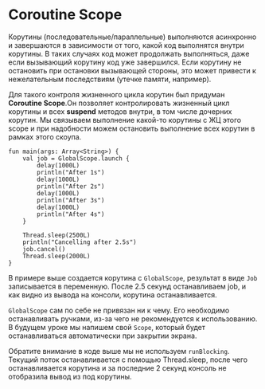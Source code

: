 # Coroutine Scope

Корутины (последовательные/параллельные) выполняются асинхронно и завершаются в зависимости от того, какой код выполнятся внутри корутины. В таких случаях код может продолжать выполняться, даже если вызывающий корутину код уже завершился. Если корутину не остановить при остановки вызывающей стороны, это может привести к нежелательным последствиям (утечке памяти, например).

Для такого контроля жизненного цикла корутин был придуман **Coroutine Scope**.Он позволяет контролировать жизненный цикл корутины и всех **suspend** методов внутри, в том числе дочерних корутин. Мы связываем выполнение какой-то корутины с ЖЦ этого scope и при надобности можем остановить выполнение всех корутин в рамках этого скоупа.

```
fun main(args: Array<String>) {
    val job = GlobalScope.launch {
        delay(1000L)
        println("After 1s")
        delay(1000L)
        println("After 2s")
        delay(1000L)
        println("After 3s")
        delay(1000L)
        println("After 4s")
    }

    Thread.sleep(2500L)
    println("Cancelling after 2.5s")
    job.cancel()
    Thread.sleep(2000L)
}
```

В примере выше создается корутина с `GlobalScope`, результат в виде `Job` записывается в переменную. После 2.5 секунд останавливаем job, и как видно из вывода на консоли, корутина останавливается.

`GlobalScope` сам по себе не привязан ни к чему. Его необходимо останавливать ручками, из-за чего не рекомендуется к использованию. В будущем уроке мы напишем свой `Scope`, который будет останавливаться автоматически при закрытии экрана.

Обратите внимание в коде выше мы не используем `runBlocking`. Текущий поток останавливается с помощью Thread.sleep, после чего останавливается корутина и за последние 2 секунд консоль не отобразила вывод из под корутины.
